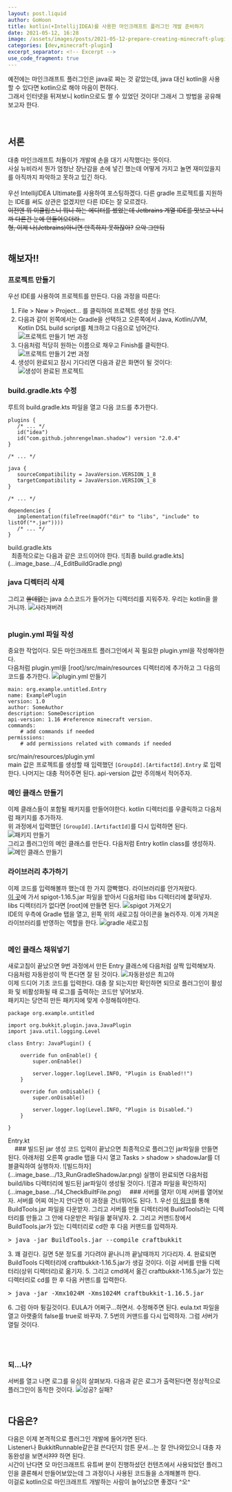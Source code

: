 ```yaml
---
layout: post.liquid
author: GoHoon
title: kotlin(+IntellijIDEA)를 사용한 마인크래프트 플러그인 개발 준비하기
date: 2021-05-12, 16:28
image: /assets/images/posts/2021-05-12-prepare-creating-minecraft-plugin-using-intellij-and-kotlin/preview.png
categories: [dev,minecraft-plugin]
excerpt_separator: <!-- Excerpt -->
use_code_fragment: true
---
```

예전에는 마인크래프트 플러그인은 java로 짜는 것 같았는데, java 대신 kotlin을 사용할 수 있다면 kotlin으로 해야 마음이 편하다.    
그래서 인터넷을 뒤져보니 kotlin으로도 짤 수 있었던 것이다! 그래서 그 방법을 공유해보고자 한다.   
<!-- Excerpt -->
&nbsp;   
## 서론
대충 마인크래프트 처돌이가 개발에 손을 대기 시작했다는 뜻이다.   
사실 뉴비라서 뭔가 엄청난 장난감을 손에 넣긴 했는데 어떻게 가지고 놀면 재미있을지를 아직까지 파악하고 못하고 있긴 하다.   
&nbsp;   
우선 IntellijIDEA Ultimate를 사용하여 포스팅하겠다. 다른 gradle 프로젝트를 지원하는 IDE를 써도 상관은 없겠지만 다른 IDE는 잘 모르겠다.   
~~이전엔 뭐 이클립스니 뭐니 하는 에디터를 썼었는데 Jetbrains 계열 IDE를 맛보고 나니까 다른건 눈에 안들어오더라...~~   
~~형, 이제 나(Jetbrains)아니면 만족하지 못하잖아?~~ ~~으악 그만둬~~   
&nbsp;   

## 해보자!!
### 프로젝트 만들기
우선 IDE를 사용하여 프로젝트를 만든다. 다음 과정을 따른다:
1. File > New > Project... 를 클릭하여 프로젝트 생성 창을 연다.
2. 다음과 같이 왼쪽에서는 Gradle을 선택하고 오른쪽에서 Java, Kotlin/JVM, Kotlin DSL build script를 체크하고 다음으로 넘어간다.
   ![프로젝트 만들기 1번 과정](...image_base.../1_CreateProject-1.png)
3. 다음처럼 적당히 원하는 이름으로 채우고 Finish를 클릭한다.
   ![프로젝트 만들기 2번 과정](...image_base.../2_CreateProject-2.png)
4. 생성이 완료되고 잠시 기다리면 다음과 같은 화면이 될 것이다:
   ![생성이 완료된 프로젝트](...image_base.../3_ProjectFirstView.png)
   
### build.gradle.kts 수정
루트의 build.gradle.kts 파일을 열고 다음 코드를 추가한다.
<pre><code class="language-kotlin">plugins {
   /* ... */
   id("idea")
   id("com.github.johnrengelman.shadow") version "2.0.4"
}

/* ... */

java {
   sourceCompatibility = JavaVersion.VERSION_1_8
   targetCompatibility = JavaVersion.VERSION_1_8
}

/* ... */

dependencies {
   implementation(fileTree(mapOf("dir" to "libs", "include" to listOf("*.jar"))))
   /* ... */
}</code></pre>
<div class="code-fragment-name">build.gradle.kts</div>
&nbsp;   
최종적으로는 다음과 같은 코드이어야 한다.
![최종 build.gradle.kts](...image_base.../4_EditBuildGradle.png)
&nbsp;   
&nbsp;   

### java 디렉터리 삭제
그리고 ~~쓸데없는~~ java 소스코드가 들어가는 디렉터리를 지워주자. 우리는 kotlin을 쓸 거니까.
![사라져버려](...image_base.../5_RemoveJavaDirectory.png)
&nbsp;   
&nbsp;   

### plugin.yml 파일 작성
중요한 작업이다. 모든 마인크래프트 플러그인에서 꼭 필요한 plugin.yml을 작성해야한다.   
다음처럼 plugin.yml을 [root]/src/main/resources 디렉터리에 추가하고 그 다음의 코드를 추가한다.
![plugin.yml 만들기](...image_base.../6_CreatePluginYml.png)
<pre><code class="language-yaml">main: org.example.untitled.Entry
name: ExamplePlugin
version: 1.0
author: SomeAuthor
description: SomeDescription
api-version: 1.16 #reference minecraft version.
commands:
    # add commands if needed
permissions:
    # add permissions related with commands if needed</code></pre>
<div class="code-fragment-name">src/main/resources/plugin.yml</div>
main 값은 프로젝트를 생성할 때 입력했던 <code>[GroupId].[ArtifactId].Entry</code> 로 입력한다.   
나머지는 대충 적어주면 된다. api-version 값만 주의해서 적어주자.   
&nbsp;   

### 메인 클래스 만들기
이제 클래스들이 포함될 패키지를 만들어야한다. kotlin 디렉터리를 우클릭하고 다음처럼 패키지를 추가하자.   
위 과정에서 입력했던 <code>[GroupId].[ArtifactId]</code>를 다시 입력하면 된다.
![패키지 만들기](...image_base.../7_CreatePackage.png)
&nbsp;   
그리고 플러그인의 메인 클래스를 만든다. 다음처럼 Entry kotlin class를 생성하자.
![메인 클래스 만들기](...image_base.../8_CreateEntryClass.png)

### 라이브러리 추가하기
이제 코드를 입력해볼까 했는데 한 가지 깜빡했다. 라이브러리를 안가져왔다.   
<a href="https://getbukkit.org/download/spigot">이 곳</a>에 가서 spigot-1.16.5.jar 파일을 받아서 다음처럼 libs 디렉터리에 붙혀넣자.   
libs 디렉터리가 없다면 [root]에 만들면 된다.
![spigot 가져오기](...image_base.../10_MoveLibraryToLibsDirectory.png)
&nbsp;   
IDE의 우측에 Gradle 탭을 열고, 왼쪽 위의 새로고침 아이콘을 눌러주자. 이게 가져온 라이브러리를 반영하는 역할을 한다.
![gradle 새로고침](...image_base.../11_GradleSync.png)
&nbsp;   
&nbsp;   

### 메인 클래스 채워넣기
새로고침이 끝났으면 9번 과정에서 만든 Entry 클래스에 다음처럼 살짝 입력해보자.   
다음처럼 자동완성이 딱 뜬다면 잘 된 것이다.
![자동완성은 최고야](...image_base.../12_CheckLibraryLoaded.png)
&nbsp;   
이제 드디어 기초 코드를 입력한다. 대충 잘 되는지만 확인하면 되므로 플러그인이 활성화 및 비활성화될 때 로그를 출력하는 코드만 넣어보자.   
패키지는 당연히 만든 패키지에 맞게 수정해줘야한다.
<pre><code class="language-kotlin">package org.example.untitled

import org.bukkit.plugin.java.JavaPlugin
import java.util.logging.Level

class Entry: JavaPlugin() {

    override fun onEnable() {
        super.onEnable()
        
        server.logger.log(Level.INFO, "Plugin is Enabled!!")
    }

    override fun onDisable() {
        super.onDisable()

        server.logger.log(Level.INFO, "Plugin is Disabled.")
    }

}</code></pre>
<div class="code-fragment-name">Entry.kt</div>
&nbsp;   
&nbsp;   
### 빌드된 jar 생성
코드 입력이 끝났으면 최종적으로 플러그인 jar파일을 만들면 된다. 아래처럼 오른쪽 gradle 탭을 다시 열고
Tasks > shadow > shadowJar를 더블클릭하여 실행하자.
![빌드하자](...image_base.../13_RunGradleShadowJar.png)
실행이 완료되면 다음처럼 build/libs 디렉터리에 빌드된 jar파일이 생성될 것이다.
![결과 파일을 확인하자](...image_base.../14_CheckBuiltFile.png)
&nbsp;   
&nbsp;   
### 서버를 열자!
이제 서버를 열어보자. 서버를 어찌 여는지 안다면 이 과정을 건너뛰어도 된다.
1. 우선 <a href="https://hub.spigotmc.org/jenkins/job/BuildTools/lastSuccessfulBuild/artifact/target/BuildTools.jar">이 링크</a>를 통해
   BuildTools.jar 파일을 다운받자. 그리고 서버를 만들 디렉터리에 BuildTools라는 디렉터리를 만들고 그 안에 다운받은 파일을 붙혀넣자.
2. 그리고 커맨드창에서 BuildTools.jar가 있는 디렉터리로 cd한 후 다음 커맨드를 입력하자.
   <pre><div class="pre_child">&gt; java -jar BuildTools.jar --compile craftbukkit</div></pre>
3. 꽤 걸린다. 길면 5분 정도를 기다려야 끝나니까 끝날때까지 기다리자.
4. 완료되면 BuildTools 디렉터리에 craftbukkit-1.16.5.jar가 생길 것이다. 이걸 서버를 만들 디렉터리(상위 디렉터리)로 옮기자.
5. 그리고 cmd에서 옮긴 craftbukkit-1.16.5.jar가 있는 디렉터리로 cd를 한 후 다음 커맨드를 입력한다.
   <pre><div class="pre_child">&gt; java -jar -Xmx1024M -Xms1024M craftbukkit-1.16.5.jar</div></pre>
6. 그럼 아마 튕길것이다. EULA가 어쩌구...하면서. 수정해주면 된다. eula.txt 파일을 열고 아랫줄의 false를 true로 바꾸자.
7. 5번의 커맨드를 다시 입력하자. 그럼 서버가 열릴 것이다.

&nbsp;   
&nbsp;   
### 되...나?
서버를 열고 나면 로그를 유심히 살펴보자. 다음과 같은 로그가 출력된다면 정상적으로 플러그인이 동작한 것이다.
![성공? 실패?](...image_base.../15_Success.png)
&nbsp;   
&nbsp;   

## 다음은?
다음은 이제 본격적으로 플러그인 개발에 들어가면 된다.   
Listener나 BukkitRunnable같은걸 쓴다던지 암튼 문서...는 잘 안나와있으니 대충 자동완성을 보면서~~???~~ 하면 된다.   
시간이 난다면 모 마인크래프트 유튜버 분이 진행하셨던 컨텐츠에서 사용되었던 플러그인을 클론해서 만들어보았는데 그 과정이나 사용된 코드들을 소개해볼까 한다.   
이걸로 kotlin으로 마인크래프트 개발하는 사람이 늘어났으면 좋겠다 ^오^
